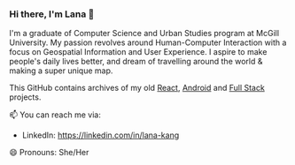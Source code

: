### Hi there, I'm Lana 👋

I'm a graduate of Computer Science and Urban Studies program at McGill University. My passion revolves around Human-Computer Interaction with a focus on Geospatial Information and User Experience. I aspire to make people's daily lives better, and dream of travelling around the world & making a super unique map.

This GitHub contains archives of my old [React](https://github.com/sullan-kang/react-study), [Android](https://github.com/sullan-kang/Quack) and [Full Stack](https://github.com/sullan-kang/cs-mcgill-renovation) projects.

📫 You can reach me via:
- LinkedIn: https://linkedin.com/in/lana-kang

😄 Pronouns: She/Her
